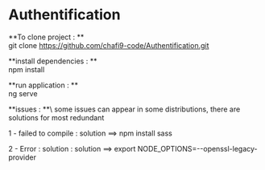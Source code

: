 # Authentification

**To clone project : **\
git clone https://github.com/chafi9-code/Authentification.git

**install dependencies : **\
npm install

**run application : **\
ng serve

**issues : **\ 
some issues can appear in some distributions, there are solutions for most redundant

1 - failed to compile : solution ==> npm install sass

2 - Error : solution : solution ==> export NODE_OPTIONS=--openssl-legacy-provider
